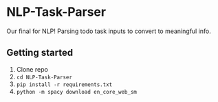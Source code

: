 # NLP-Task-Parser

Our final for NLP! Parsing todo task inputs to convert to meaningful info.

## Getting started

1. Clone repo
2. `cd NLP-Task-Parser`
3. `pip install -r requirements.txt`
4. `python -m spacy download en_core_web_sm`